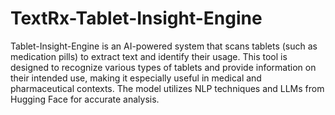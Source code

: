 # TextRx-Tablet-Insight-Engine
Tablet-Insight-Engine is an AI-powered system that scans tablets (such as medication pills) to extract text and identify their usage. This tool is designed to recognize various types of tablets and provide information on their intended use, making it especially useful in medical and pharmaceutical contexts. The model utilizes NLP techniques and LLMs from Hugging Face for accurate analysis.
